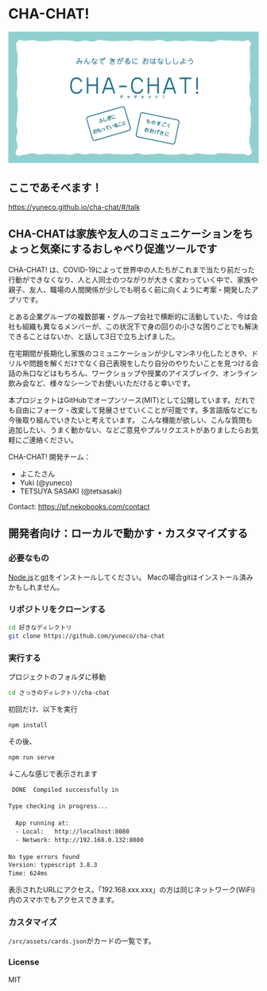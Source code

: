 # CHA-CHAT!

![title-image](public/chachat-ogp.png)

## ここであそべます！

https://yuneco.github.io/cha-chat/#/talk

## CHA-CHATは家族や友人のコミュニケーションをちょっと気楽にするおしゃべり促進ツールです

CHA-CHAT! は、COVID-19によって世界中の人たちがこれまで当たり前だった行動ができなくなり、人と人同士のつながりが大きく変わっていく中で、家族や親子、友人、職場の人間関係が少しでも明るく前に向くように考案・開発したアプリです。

とある企業グループの複数部署・グループ会社で横断的に活動していた、今は会社も組織も異なるメンバーが、この状況下で身の回りの小さな困りごとでも解決できることはないか、と話して3日で立ち上げました。

在宅期間が長期化し家族のコミュニケーションが少しマンネリ化したときや、ドリルや問題を解くだけでなく自己表現をしたり自分のやりたいことを見つける会話の糸口などはもちろん、ワークショップや授業のアイスブレイク、オンライン飲み会など、様々なシーンでお使いいただけると幸いです。

本プロジェクトはGitHubでオープンソース(MIT)として公開しています。だれでも自由にフォーク・改変して発展させていくことが可能です。多言語版などにも今後取り組んでいきたいと考えています。
こんな機能が欲しい、こんな質問も追加したい、うまく動かない、などご意見やプルリクエストがありましたらお気軽にご連絡ください。

CHA-CHAT! 開発チーム：

* よこたさん
* Yuki (@yuneco)
* TETSUYA SASAKI (@tetsasaki)

Contact: https://pf.nekobooks.com/contact

## 開発者向け：ローカルで動かす・カスタマイズする

### 必要なもの

[Node.js](https://nodejs.org/ja/)と[git](https://git-scm.com/downloads)をインストールしてください。
Macの場合gitはインストール済みかもしれません。

### リポジトリをクローンする

```sh
cd 好きなディレクトリ
git clone https://github.com/yuneco/cha-chat
```

### 実行する

プロジェクトのフォルダに移動

```sh
cd さっきのディレクトリ/cha-chat
```

初回だけ、以下を実行

```sh
npm install
```

その後、

```sh
npm run serve
```

↓こんな感じで表示されます

```sh
 DONE  Compiled successfully in 

Type checking in progress...

  App running at:
  - Local:   http://localhost:8080 
  - Network: http://192.168.0.132:8080

No type errors found
Version: typescript 3.8.3
Time: 624ms
```

表示されたURLにアクセス。「192.168.xxx.xxx」の方は同じネットワーク(WiFi)内のスマホでもアクセスできます。

### カスタマイズ

`/src/assets/cards.json`がカードの一覧です。

### License

MIT